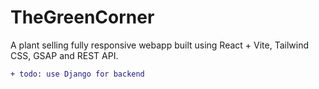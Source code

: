 # TheGreenCorner

A plant selling fully responsive webapp built using React + Vite, Tailwind CSS, GSAP and REST API.

```diff
+ todo: use Django for backend 
```
